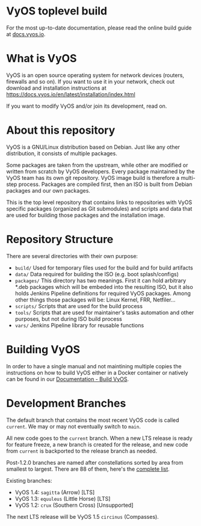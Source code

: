 VyOS toplevel build
===================

For the most up-to-date documentation, please read the online build guide at
[docs.vyos.io](https://docs.vyos.io/en/latest/contributing/build-vyos.html).

# What is VyOS

VyOS is an open source operating system for network devices (routers, firewalls
and so on). If you want to use it in your network, check out download and
installation instructions at https://docs.vyos.io/en/latest/installation/index.html

If you want to modify VyOS and/or join its development, read on.

# About this repository

VyOS is a GNU/Linux distribution based on Debian. Just like any other
distribution, it consists of multiple packages.

Some packages are taken from the upstream, while other are modified or written
from scratch by VyOS developers. Every package maintained by the VyOS team has
its own git repository. VyOS image build is therefore a multi-step process.
Packages are compiled first, then an ISO is built from Debian packages and our
own packages.

This is the top level repository that contains links to repositories with VyOS
specific packages (organized as Git submodules) and scripts and data that are
used for building those packages and the installation image.

# Repository Structure

There are several directories with their own purpose:

 * `build/`    Used for temporary files used for the build and for build artifacts
 * `data/`     Data required for building the ISO (e.g. boot splash/configs)
 * `packages/` This directory has two meanings. First it can hold arbitrary *.deb
               packages which will be embeded into the resulting ISO, but it also
                holds Jenkins Pipeline definitions for required VyOS packages.
               Among other things those packages will be: Linux Kernel, FRR,
               Netfiler...
 * `scripts/`  Scripts that are used for the build process
 * `tools/`    Scripts that are used for maintainer's tasks automation and other
               purposes, but not during ISO build process
 * `vars/`     Jenkins Pipeline library for reusable functions

# Building VyOS

In order to have a single manual and not maintining multiple copies the
instructions on how to build VyOS either in a Docker container or natively can
be found in our [Documentation - Build VyOS](https://docs.vyos.io/en/latest/contributing/build-vyos.html).

# Development Branches

The default branch that contains the most recent VyOS code is called `current`.
We may or may not eventually switch to `main`.

All new code goes to the `current` branch. When a new LTS release is ready for feature freeze, a
new branch is created for the release, and new code from `current` is backported
to the release branch as needed.

Post-1.2.0 branches are named after constellations sorted by area from smallest
to largest. There are 88 of them, here's the
[complete list](https://en.wikipedia.org/wiki/IAU_designated_constellations_by_area).

Existing branches:

* VyOS 1.4: `sagitta` (Arrow) [LTS]
* VyOS 1.3: `equuleus` (Little Horse) [LTS]
* VyOS 1.2: `crux` (Southern Cross) [Unsupported]

The next LTS release will be VyOS 1.5 `circinus` (Compasses).
